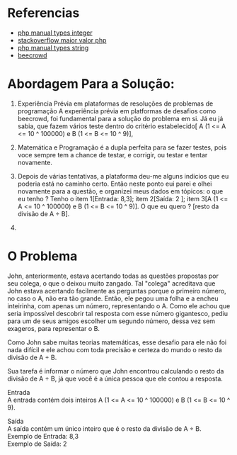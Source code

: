 # Referencias
- [php manual types integer](https://www.php.net/manual/pt_BR/language.types.integer.php)
- [stackoverflow maior valor php](https://pt.stackoverflow.com/questions/183206/como-obter-o-maior-valor-num%C3%A9rico-suportado-pelo-php)
- [php manual types string](https://www.php.net/manual/pt_BR/language.types.string.php)
- [beecrowd](https://judge.beecrowd.com/pt/problems/view/3104)


# Abordagem Para a Solução:
1. Experiência Prévia em plataformas de resoluções de problemas de programação
	A experiência prévia em platformas de desafios como beecrowd, foi fundamental para a solução do problema em si. Já eu já sabia, que fazem vários teste dentro do critério estabelecido[ A (1 <= A <= 10 ^ 100000) e B (1 <= B <= 10 ^ 9)],

2. Matemática e Programação é a dupla perfeita para se fazer testes, pois voce sempre tem a chance de testar, e corrigir, ou testar e tentar novamente.

3. Depois de várias tentativas, a plataforma deu-me alguns indicios que eu poderia está no caminho certo. Então neste ponto eui parei e olhei novamente para a questão, e organizei meus dados em tópicos: o que eu tenho ? Tenho o item 1[Entrada: 8,3]; item 2[Saída: 2 ]; item 3[A (1 <= A <= 10 ^ 100000) e B (1 <= B <= 10 ^ 9)]. O que eu quero ? [resto da divisão de A ÷ B].

4.   

# O Problema
<p>John, anteriormente, estava acertando todas as questões propostas por seu colega, o que o deixou muito zangado. Tal "colega" acreditava que John estava acertando facilmente as perguntas porque o primeiro número, no caso o A, não era tão grande. Então, ele pegou uma folha e a encheu inteirinha, com apenas um número, representando o A. Como ele achou que seria impossível descobrir tal resposta com esse número gigantesco, pediu para um de seus amigos escolher um segundo número, dessa vez sem exageros, para representar o B.</p>

<p>

Como John sabe muitas teorias matemáticas, esse desafio para ele não foi nada difícil e ele achou com toda precisão e certeza do mundo o resto da divisão de A ÷ B.</p>

<p>

Sua tarefa é informar o número que John encontrou calculando o resto da divisão de A ÷ B, já que você é a única pessoa que ele contou a resposta. </p>

<p>

Entrada <br>
A entrada contém dois inteiros A (1 <= A <= 10 ^ 100000) e B (1 <= B <= 10 ^ 9). </p>


<p>
Saída <br>
A saída contém um único inteiro que é o resto da divisão de A ÷ B.<br>
Exemplo de Entrada: 8,3<br>
Exemplo de Saída: 2 <br>
</p>